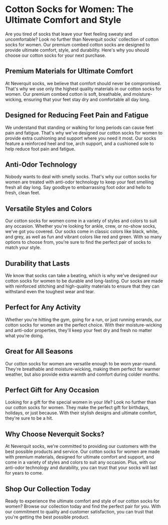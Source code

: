 # Cotton Socks for Women: The Ultimate Comfort and Style

Are you tired of socks that leave your feet feeling sweaty and uncomfortable? Look no further than Neverquit socks' collection of cotton socks for women. Our premium combed cotton socks are designed to provide ultimate comfort, style, and durability. Here's why you should choose our cotton socks for your next purchase.

## Premium Materials for Ultimate Comfort

At Neverquit socks, we believe that comfort should never be compromised. That's why we use only the highest quality materials in our cotton socks for women. Our premium combed cotton is soft, breathable, and moisture-wicking, ensuring that your feet stay dry and comfortable all day long.

## Designed for Reducing Feet Pain and Fatigue

We understand that standing or walking for long periods can cause feet pain and fatigue. That's why we've designed our cotton socks for women to provide extra cushioning and support where you need it most. Our socks feature a reinforced heel and toe, arch support, and a cushioned sole to help reduce foot pain and fatigue.

## Anti-Odor Technology

Nobody wants to deal with smelly socks. That's why our cotton socks for women are treated with anti-odor technology to keep your feet smelling fresh all day long. Say goodbye to embarrassing foot odor and hello to fresh, clean feet.

## Versatile Styles and Colors

Our cotton socks for women come in a variety of styles and colors to suit any occasion. Whether you're looking for ankle, crew, or no-show socks, we've got you covered. Our socks come in classic colors like black, white, and grey, as well as fun and vibrant colors like red and green. With so many options to choose from, you're sure to find the perfect pair of socks to match your style.

## Durability that Lasts

We know that socks can take a beating, which is why we've designed our cotton socks for women to be durable and long-lasting. Our socks are made with reinforced stitching and high-quality materials to ensure that they can withstand even the toughest wear and tear.

## Perfect for Any Activity

Whether you're hitting the gym, going for a run, or just running errands, our cotton socks for women are the perfect choice. With their moisture-wicking and anti-odor properties, they'll keep your feet dry and fresh no matter what you're doing.

## Great for All Seasons

Our cotton socks for women are versatile enough to be worn year-round. They're breathable and moisture-wicking, making them perfect for warmer weather, but also provide extra warmth and comfort during colder months.

## Perfect Gift for Any Occasion

Looking for a gift for the special women in your life? Look no further than our cotton socks for women. They make the perfect gift for birthdays, holidays, or just because. With their stylish designs and ultimate comfort, they're sure to be a hit.

## Why Choose Neverquit Socks?

At Neverquit socks, we're committed to providing our customers with the best possible products and service. Our cotton socks for women are made with premium materials, designed for ultimate comfort and support, and come in a variety of styles and colors to suit any occasion. Plus, with our anti-odor technology and durability, you can trust that your socks will last for years to come.

## Shop Our Collection Today

Ready to experience the ultimate comfort and style of our cotton socks for women? Browse our collection today and find the perfect pair for you. With our commitment to quality and customer satisfaction, you can trust that you're getting the best possible product.